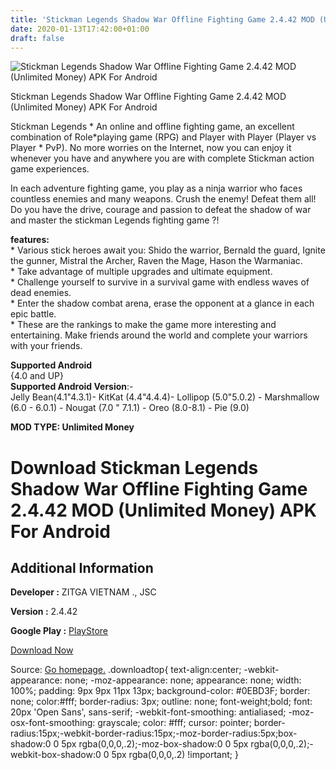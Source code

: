 ```yaml
---
title: 'Stickman Legends Shadow War Offline Fighting Game 2.4.42 MOD (Unlimited Money) APK For Android'
date: 2020-01-13T17:42:00+01:00
draft: false
---
```


![Stickman Legends Shadow War Offline Fighting Game 2.4.42 MOD (Unlimited Money) APK For Android](https://i1.wp.com/apkhome.net/wp-content/uploads/2020/01/Stickman-Legends-Shadow-War-Offline-Fighting-Game-2.4.42-MOD-Unlimited-Money.png "Stickman Legends Shadow War Offline Fighting Game 2.4.42 MOD (Unlimited Money) APK For Android")

  

Stickman Legends Shadow War Offline Fighting Game 2.4.42 MOD (Unlimited Money) APK For Android

Stickman Legends \* An online and offline fighting game, an excellent combination of Role\*playing game (RPG) and Player with Player (Player vs Player \* PvP). No more worries on the Internet, now you can enjoy it whenever you have and anywhere you are with complete Stickman action game experiences.

In each adventure fighting game, you play as a ninja warrior who faces countless enemies and many weapons. Crush the enemy! Defeat them all! Do you have the drive, courage and passion to defeat the shadow of war and master the stickman Legends fighting game ?!

**features:**  
\* Various stick heroes await you: Shido the warrior, Bernald the guard, Ignite the gunner, Mistral the Archer, Raven the Mage, Hason the Warmaniac.  
\* Take advantage of multiple upgrades and ultimate equipment.  
\* Challenge yourself to survive in a survival game with endless waves of dead enemies.  
\* Enter the shadow combat arena, erase the opponent at a glance in each epic battle.  
\* These are the rankings to make the game more interesting and entertaining. Make friends around the world and complete your warriors with your friends.

**Supported Android**  
{4.0 and UP}  
**Supported Android Version**:-  
Jelly Bean(4.1"4.3.1)- KitKat (4.4"4.4.4)- Lollipop (5.0"5.0.2) - Marshmallow (6.0 - 6.0.1) - Nougat (7.0 " 7.1.1) - Oreo (8.0-8.1) - Pie (9.0)

**MOD TYPE: Unlimited Money**

Download Stickman Legends Shadow War Offline Fighting Game 2.4.42 MOD (Unlimited Money) APK For Android
=======================================================================================================

Additional Information
----------------------

**Developer :** ZITGA VIETNAM ., JSC

**Version :** 2.4.42

**Google Play :** [PlayStore](https://play.google.com/store/apps/details?id=com.zitga.ninja.stickman.legends.shadow.wars)

  

[Download Now](https://store4app.co/post/stickman-legends-shadow-war-offline-fighting-game-2-4-42-mod-unlimited-money-apk-for-android_1578933199)

  
Source: [Go homepage.](https://store4app.co/post/stickman-legends-shadow-war-offline-fighting-game-2-4-42-mod-unlimited-money-apk-for-android_1578933199) .downloadtop{ text-align:center; -webkit-appearance: none; -moz-appearance: none; appearance: none; width: 100%; padding: 9px 9px 11px 13px; background-color: #0EBD3F; border: none; color:#fff; border-radius: 3px; outline: none; font-weight;bold; font: 20px 'Open Sans', sans-serif; -webkit-font-smoothing: antialiased; -moz-osx-font-smoothing: grayscale; color: #fff; cursor: pointer; border-radius:15px;-webkit-border-radius:15px;-moz-border-radius:5px;box-shadow:0 0 5px rgba(0,0,0,.2);-moz-box-shadow:0 0 5px rgba(0,0,0,.2);-webkit-box-shadow:0 0 5px rgba(0,0,0,.2) !important; }